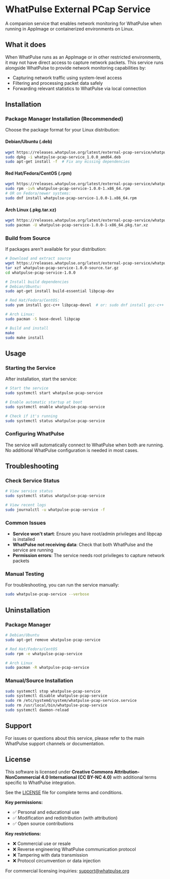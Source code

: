# WhatPulse External PCap Service

A companion service that enables network monitoring for WhatPulse when running in AppImage or containerized environments on Linux.

## What it does

When WhatPulse runs as an AppImage or in other restricted environments, it may not have direct access to capture network packets. This service runs alongside WhatPulse to provide network monitoring capabilities by:

- Capturing network traffic using system-level access
- Filtering and processing packet data safely  
- Forwarding relevant statistics to WhatPulse via local connection

## Installation

### Package Manager Installation (Recommended)

Choose the package format for your Linux distribution:

#### Debian/Ubuntu (.deb)
```bash
wget https://releases.whatpulse.org/latest/external-pcap-service/whatpulse-pcap-service_1.0.0_amd64.deb
sudo dpkg -i whatpulse-pcap-service_1.0.0_amd64.deb
sudo apt-get install -f  # Fix any missing dependencies
```

#### Red Hat/Fedora/CentOS (.rpm)  
```bash
wget https://releases.whatpulse.org/latest/external-pcap-service/whatpulse-pcap-service-1.0.0-1.x86_64.rpm
sudo rpm -ivh whatpulse-pcap-service-1.0.0-1.x86_64.rpm
# OR on Fedora/newer systems:
sudo dnf install whatpulse-pcap-service-1.0.0-1.x86_64.rpm
```

#### Arch Linux (.pkg.tar.xz)
```bash
wget https://releases.whatpulse.org/latest/external-pcap-service/whatpulse-pcap-service-1.0.0-1-x86_64.pkg.tar.xz
sudo pacman -U whatpulse-pcap-service-1.0.0-1-x86_64.pkg.tar.xz
```

### Build from Source

If packages aren't available for your distribution:

```bash
# Download and extract source
wget https://releases.whatpulse.org/latest/external-pcap-service/whatpulse-pcap-service-1.0.0-source.tar.gz
tar xzf whatpulse-pcap-service-1.0.0-source.tar.gz
cd whatpulse-pcap-service-1.0.0

# Install build dependencies
# Debian/Ubuntu:
sudo apt-get install build-essential libpcap-dev

# Red Hat/Fedora/CentOS:
sudo yum install gcc-c++ libpcap-devel  # or: sudo dnf install gcc-c++ libpcap-devel

# Arch Linux:
sudo pacman -S base-devel libpcap

# Build and install
make
sudo make install
```

## Usage

### Starting the Service

After installation, start the service:

```bash
# Start the service
sudo systemctl start whatpulse-pcap-service

# Enable automatic startup at boot
sudo systemctl enable whatpulse-pcap-service

# Check if it's running
sudo systemctl status whatpulse-pcap-service
```

### Configuring WhatPulse

The service will automatically connect to WhatPulse when both are running. No additional WhatPulse configuration is needed in most cases.

## Troubleshooting

### Check Service Status
```bash
# View service status
sudo systemctl status whatpulse-pcap-service

# View recent logs
sudo journalctl -u whatpulse-pcap-service -f
```

### Common Issues

- **Service won't start**: Ensure you have root/admin privileges and libpcap is installed
- **WhatPulse not receiving data**: Check that both WhatPulse and the service are running
- **Permission errors**: The service needs root privileges to capture network packets

### Manual Testing

For troubleshooting, you can run the service manually:

```bash
sudo whatpulse-pcap-service --verbose
```

## Uninstallation

### Package Manager
```bash
# Debian/Ubuntu
sudo apt-get remove whatpulse-pcap-service

# Red Hat/Fedora/CentOS  
sudo rpm -e whatpulse-pcap-service

# Arch Linux
sudo pacman -R whatpulse-pcap-service
```

### Manual/Source Installation
```bash
sudo systemctl stop whatpulse-pcap-service
sudo systemctl disable whatpulse-pcap-service
sudo rm /etc/systemd/system/whatpulse-pcap-service.service
sudo rm /usr/local/bin/whatpulse-pcap-service
sudo systemctl daemon-reload
```

## Support

For issues or questions about this service, please refer to the main WhatPulse support channels or documentation.

## License

This software is licensed under **Creative Commons Attribution-NonCommercial 4.0 International (CC BY-NC 4.0)** with additional terms specific to WhatPulse integration.

See the [LICENSE](LICENSE) file for complete terms and conditions.

**Key permissions:**
- ✅ Personal and educational use
- ✅ Modification and redistribution (with attribution)
- ✅ Open source contributions

**Key restrictions:**
- ❌ Commercial use or resale
- ❌ Reverse engineering WhatPulse communication protocol
- ❌ Tampering with data transmission
- ❌ Protocol circumvention or data injection

For commercial licensing inquiries: support@whatpulse.org
